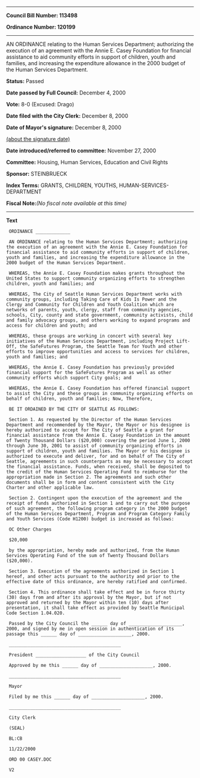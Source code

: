 

********

**Council Bill Number: 113498**
   
**Ordinance Number: 120199**
********

 AN ORDINANCE relating to the Human Services Department; authorizing the execution of an agreement with the Annie E. Casey Foundation for financial assistance to aid community efforts in support of children, youth and families, and increasing the expenditure allowance in the 2000 budget of the Human Services Department.

**Status:** Passed
   
**Date passed by Full Council:** December 4, 2000
   
**Vote:** 8-0 (Excused: Drago)
   
**Date filed with the City Clerk:** December 8, 2000
   
**Date of Mayor's signature:** December 8, 2000
   
[(about the signature date)](/~public/approvaldate.htm)
   
   
   
**Date introduced/referred to committee:** November 27, 2000
   
**Committee:** Housing, Human Services, Education and Civil Rights
   
**Sponsor:** STEINBRUECK
   
   
**Index Terms:** GRANTS, CHILDREN, YOUTHS, HUMAN-SERVICES-DEPARTMENT

**Fiscal Note:**_(No fiscal note available at this time)_

********

**Text**
   
```
 ORDINANCE _____________

 AN ORDINANCE relating to the Human Services Department; authorizing the execution of an agreement with the Annie E. Casey Foundation for financial assistance to aid community efforts in support of children, youth and families, and increasing the expenditure allowance in the 2000 budget of the Human Services Department.

 WHEREAS, the Annie E. Casey Foundation makes grants throughout the United States to support community organizing efforts to strengthen children, youth and families; and

 WHEREAS, The City of Seattle Human Services Department works with community groups, including Taking Care of Kids Is Power and the Clergy and Community for Children and Youth Coalition which are networks of parents, youth, clergy, staff from community agencies, schools, City, county and state government, community activists, child and family advocacy groups, and others working to expand programs and access for children and youth; and

 WHEREAS, these groups are working in concert with several key initiatives of the Human Services Department, including Project Lift-Off, the SafeFutures Program, the Seattle Team for Youth and other efforts to improve opportunities and access to services for children, youth and families; and

 WHEREAS, the Annie E. Casey Foundation has previously provided financial support for the SafeFutures Program as well as other community efforts which support City goals; and

 WHEREAS, the Annie E. Casey Foundation has offered financial support to assist the City and these groups in community organizing efforts on behalf of children, youth and families; Now, Therefore,

 BE IT ORDAINED BY THE CITY OF SEATTLE AS FOLLOWS:

 Section 1. As requested by the Director of the Human Services Department and recommended by the Mayor, the Mayor or his designee is hereby authorized to accept for The City of Seattle a grant for financial assistance from the Annie E. Casey Foundation in the amount of Twenty Thousand Dollars ($20,000) covering the period June 1, 2000 through June 30, 2001 to assist of community organizing efforts in support of children, youth and families. The Mayor or his designee is authorized to execute and deliver, for and on behalf of The City of Seattle, agreements in such counterparts as may be necessary to accept the financial assistance. Funds, when received, shall be deposited to the credit of the Human Services Operating Fund to reimburse for the appropriation made in Section 2. The agreements and such other documents shall be in form and content consistent with the City Charter and other applicable law.

 Section 2. Contingent upon the execution of the agreement and the receipt of funds authorized in Section 1 and to carry out the purpose of such agreement, the following program category in the 2000 budget of the Human Services Department, Program and Program Category Family and Youth Services (Code H1200) budget is increased as follows:

 OC Other Charges

 $20,000

 by the appropriation, hereby made and authorized, from the Human Services Operating Fund of the sum of Twenty Thousand Dollars ($20,000).

 Section 3. Execution of the agreements authorized in Section 1 hereof, and other acts pursuant to the authority and prior to the effective date of this ordinance, are hereby ratified and confirmed.

 Section 4. This ordinance shall take effect and be in force thirty (30) days from and after its approval by the Mayor, but if not approved and returned by the Mayor within ten (10) days after presentation, it shall take effect as provided by Seattle Municipal Code Section 1.04.020.

 Passed by the City Council the ______ day of ____________________, 2000, and signed by me in open session in authentication of its passage this ______ day of ____________________, 2000.

 __________________________________________

 President ___________________ of the City Council

 Approved by me this ______ day of ____________________, 2000.

 __________________________________________

 Mayor

 Filed by me this ______ day of ____________________, 2000.

 __________________________________________

 City Clerk

 (SEAL)

 BL:CB

 11/22/2000

 ORD 00 CASEY.DOC

 V2

```
